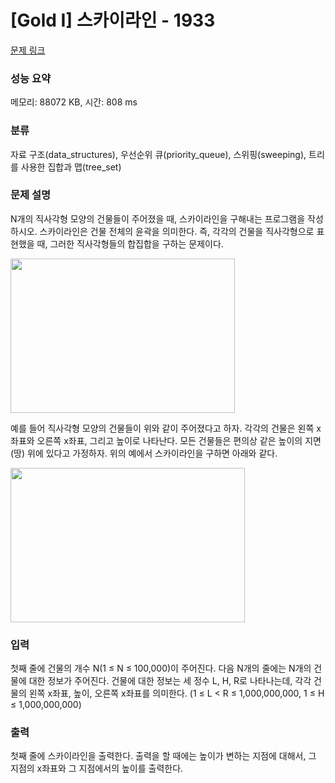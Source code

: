 # [Gold I] 스카이라인 - 1933 

[문제 링크](https://www.acmicpc.net/problem/1933) 

### 성능 요약

메모리: 88072 KB, 시간: 808 ms

### 분류

자료 구조(data_structures), 우선순위 큐(priority_queue), 스위핑(sweeping), 트리를 사용한 집합과 맵(tree_set)

### 문제 설명

<p>N개의 직사각형 모양의 건물들이 주어졌을 때, 스카이라인을 구해내는 프로그램을 작성하시오. 스카이라인은 건물 전체의 윤곽을 의미한다. 즉, 각각의 건물을 직사각형으로 표현했을 때, 그러한 직사각형들의 합집합을 구하는 문제이다.</p>

<p><img alt="" height="247" src="https://www.acmicpc.net/JudgeOnline/upload/201007/sk.png" width="359"></p>

<p>예를 들어 직사각형 모양의 건물들이 위와 같이 주어졌다고 하자. 각각의 건물은 왼쪽 x좌표와 오른쪽 x좌표, 그리고 높이로 나타난다. 모든 건물들은 편의상 같은 높이의 지면(땅) 위에 있다고 가정하자. 위의 예에서 스카이라인을 구하면 아래와 같다.</p>

<p><img alt="" height="247" src="https://www.acmicpc.net/JudgeOnline/upload/201007/sksk.png" width="375"></p>

### 입력 

 <p>첫째 줄에 건물의 개수 N(1 ≤ N ≤ 100,000)이 주어진다. 다음 N개의 줄에는 N개의 건물에 대한 정보가 주어진다. 건물에 대한 정보는 세 정수 L, H, R로 나타나는데, 각각 건물의 왼쪽 x좌표, 높이, 오른쪽 x좌표를 의미한다. (1 ≤ L < R ≤ 1,000,000,000, 1 ≤ H ≤ 1,000,000,000)</p>

### 출력 

 <p>첫째 줄에 스카이라인을 출력한다. 출력을 할 때에는 높이가 변하는 지점에 대해서, 그 지점의 x좌표와 그 지점에서의 높이를 출력한다.</p>

